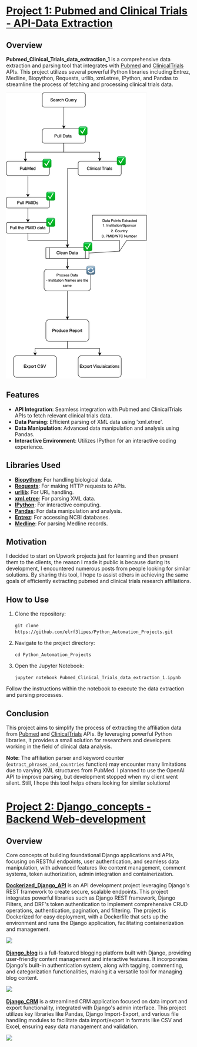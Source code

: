
# [Project 1: Pubmed and Clinical Trials - API-Data Extraction](https://github.com/elrf3lipes/Python_Automation_Projects/blob/master/Pubmed_Clinical_Trials_data_extraction_1.ipynb)

## Overview

**Pubmed_Clinical_Trials_data_extraction_1** is a comprehensive data extraction and parsing tool that integrates with [Pubmed](https://www.ncbi.nlm.nih.gov/home/develop/api/) and [ClinicalTrials](https://clinicaltrials.gov/data-api/api) APIs. This project utilizes several powerful Python libraries including Entrez, Medline, Biopython, Requests, urllib, xml.etree, IPython, and Pandas to streamline the process of fetching and processing clinical trials data.

![](images/image.png)

## Features

- **API Integration**: Seamless integration with Pubmed and ClinicalTrials APIs to fetch relevant clinical trials data.
- **Data Parsing**: Efficient parsing of XML data using 'xml.etree'.
- **Data Manipulation**: Advanced data manipulation and analysis using Pandas.
- **Interactive Environment**: Utilizes IPython for an interactive coding experience.

## Libraries Used

- **[Biopython](https://biopython.org/)**: For handling biological data.
- **[Requests](https://pypi.org/project/requests/)**: For making HTTP requests to APIs.
- **[urllib](https://docs.python.org/3/library/urllib.html)**: For URL handling.
- **[xml.etree](https://docs.python.org/3/library/xml.etree.elementtree.html)**: For parsing XML data.
- **[IPython](https://ipython.readthedocs.io/en/stable/)**: For interactive computing.
- **[Pandas](https://pypi.org/project/pandas/)**: For data manipulation and analysis.
- **[Entrez](https://biopython.org/docs/1.75/api/Bio.Entrez.html)**: For accessing NCBI databases.
- **[Medline](https://biopython.org/docs/1.75/api/Bio.Medline.html)**: For parsing Medline records.

## Motivation

I decided to start on Upwork projects just for learning and then present them to the clients, the reason I made it public is because during its development, I encountered numerous posts from people looking for similar solutions. By sharing this tool, I hope to assist others in achieving the same goals of efficiently extracting pubmed and clinical trials research affiliations.

## How to Use

1. Clone the repository:
   
   ```git clone https://github.com/elrf3lipes/Python_Automation_Projects.git```

3. Navigate to the project directory:

   ```cd Python_Automation_Projects```

5. Open the Jupyter Notebook:

   ```jupyter notebook Pubmed_Clinical_Trials_data_extraction_1.ipynb```

Follow the instructions within the notebook to execute the data extraction and parsing processes.

## Conclusion

This project aims to simplify the process of extracting the affiliation data from [Pubmed](https://pubmed.ncbi.nlm.nih.gov/) and [ClinicalTrials](https://clinicaltrials.gov/) APIs. By leveraging powerful Python libraries, it provides a small solution for researchers and developers working in the field of clinical data analysis.

**Note**: The affiliation parser and keyword counter (`extract_phrases_and_countries` function) may encounter many limitations due to varying XML structures from PubMed. I planned to use the OpenAI API to improve parsing, but development stopped when my client went silent. Still, I hope this tool helps others looking for similar solutions!


# [Project 2: Django_concepts - Backend Web-development](https://github.com/elrf3lipes/Django_concepts)

## Overview

Core concepts of building foundational Django applications and APIs, focusing on RESTful endpoints, user authentication, and seamless data manipulation, with advanced features like content management, comment systems, token authorization, admin integration and containerization.

**[Dockerized_Django_API](https://github.com/elrf3lipes/Django_concepts/tree/main/Django_API)** is an API development project leveraging Django's REST framework to create secure, scalable endpoints. This project integrates powerful libraries such as Django REST framework, Django Filters, and DRF's token authentication to implement comprehensive CRUD operations, authentication, pagination, and filtering. The project is Dockerized for easy deployment, with a Dockerfile that sets up the environment and runs the Django application, facilitating containerization and management.

![](images/testing_api.png)

**[Django_blog](https://github.com/elrf3lipes/Django_concepts/tree/main/Django_blog)** is a full-featured blogging platform built with Django, providing user-friendly content management and interactive features. It incorporates Django's built-in authentication system, along with tagging, commenting, and categorization functionalities, making it a versatile tool for managing blog content.

![](images/blog_home.png)

**[Django_CRM](https://github.com/elrf3lipes/Django_concepts/tree/main/import-export)** is a streamlined CRM application focused on data import and export functionality, integrated with Django's admin interface. This project utilizes key libraries like Pandas, Django Import-Export, and various file handling modules to facilitate data import/export in formats like CSV and Excel, ensuring easy data management and validation.

![](images/crm.png)
